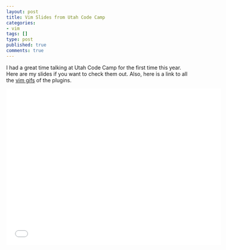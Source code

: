 ```yaml
---
layout: post
title: Vim Slides from Utah Code Camp
categories:
- vim
tags: []
type: post
published: true
comments: true
---
```


I had a great time talking at Utah Code Camp for the first time this year. Here are my slides if you want to check them out. Also, here is a link to all the [vim gifs](https://github.com/aharris88/vim-gifs) of the plugins.

<iframe src="//slides.com/aharris88/getting-started-with-vim/embed" width="576" height="420" scrolling="no" frameborder="0" webkitallowfullscreen mozallowfullscreen allowfullscreen></iframe>
